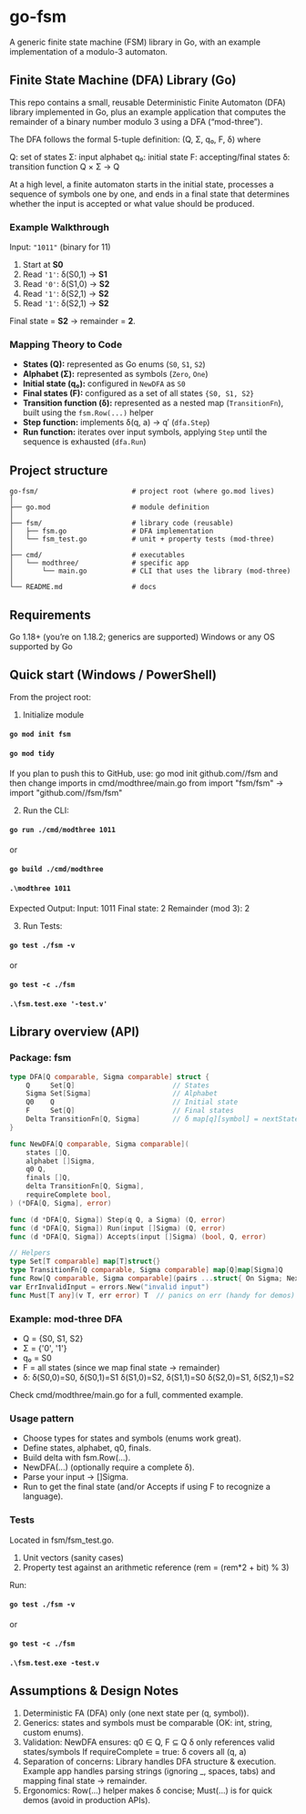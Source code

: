 
# go-fsm
A generic finite state machine (FSM) library in Go, with an example implementation of a modulo-3 automaton.

## Finite State Machine (DFA) Library (Go)

This repo contains a small, reusable Deterministic Finite Automaton (DFA) library implemented in Go, plus an example application that computes the remainder of a binary number modulo 3 using a DFA (“mod-three”).

The DFA follows the formal 5-tuple definition:
(Q, Σ, q₀, F, δ) where

Q: set of states
Σ: input alphabet
q₀: initial state
F: accepting/final states
δ: transition function Q × Σ → Q

At a high level, a finite automaton starts in the initial state, processes a sequence of symbols one by one, and ends in a final state that determines whether the input is accepted or what value should be produced.

### Example Walkthrough

Input: `"1011"` (binary for 11)

1. Start at **S0**
2. Read `'1'`: δ(S0,1) → **S1**
3. Read `'0'`: δ(S1,0) → **S2**
4. Read `'1'`: δ(S2,1) → **S2**
5. Read `'1'`: δ(S2,1) → **S2**

Final state = **S2** → remainder = **2**.

### Mapping Theory to Code

* **States (Q):** represented as Go enums (`S0`, `S1`, `S2`)
* **Alphabet (Σ):** represented as symbols (`Zero`, `One`)
* **Initial state (q₀):** configured in `NewDFA` as `S0`
* **Final states (F):** configured as a set of all states `{S0, S1, S2}`
* **Transition function (δ):** represented as a nested map (`TransitionFn`), built using the `fsm.Row(...)` helper
* **Step function:** implements δ(q, a) → q′ (`dfa.Step`)
* **Run function:** iterates over input symbols, applying `Step` until the sequence is exhausted (`dfa.Run`)


## Project structure

```
go-fsm/                       # project root (where go.mod lives)
│
├── go.mod                    # module definition
│
├── fsm/                      # library code (reusable)
│   ├── fsm.go                # DFA implementation
│   └── fsm_test.go           # unit + property tests (mod-three)
│
├── cmd/                      # executables 
│   └── modthree/             # specific app
│       └── main.go           # CLI that uses the library (mod-three)
│
└── README.md                 # docs
```

## Requirements

Go 1.18+ (you’re on 1.18.2; generics are supported)
Windows or any OS supported by Go


## Quick start (Windows / PowerShell)

From the project root:

1. Initialize module
#### `go mod init fsm`
#### `go mod tidy`

If you plan to push this to GitHub, use:
go mod init github.com/<yourname>/fsm
and then change imports in cmd/modthree/main.go from
import "fsm/fsm" → import "github.com/<yourname>/fsm/fsm"


2. Run the CLI:
#### `go run ./cmd/modthree 1011`
or
#### `go build ./cmd/modthree`
#### `.\modthree 1011`

Expected Output:
Input: 1011
Final state: 2
Remainder (mod 3): 2

3. Run Tests:
#### `go test ./fsm -v`
or
#### `go test -c ./fsm`
#### `.\fsm.test.exe '-test.v'`



## Library overview (API)

### Package: fsm

```go
type DFA[Q comparable, Sigma comparable] struct {
    Q     Set[Q]                        // States
    Sigma Set[Sigma]                    // Alphabet
    Q0    Q                             // Initial state
    F     Set[Q]                        // Final states
    Delta TransitionFn[Q, Sigma]        // δ map[q][symbol] = nextState
}

func NewDFA[Q comparable, Sigma comparable](
    states []Q,
    alphabet []Sigma,
    q0 Q,
    finals []Q,
    delta TransitionFn[Q, Sigma],
    requireComplete bool,
) (*DFA[Q, Sigma], error)

func (d *DFA[Q, Sigma]) Step(q Q, a Sigma) (Q, error)
func (d *DFA[Q, Sigma]) Run(input []Sigma) (Q, error)
func (d *DFA[Q, Sigma]) Accepts(input []Sigma) (bool, Q, error)

// Helpers
type Set[T comparable] map[T]struct{}
type TransitionFn[Q comparable, Sigma comparable] map[Q]map[Sigma]Q
func Row[Q comparable, Sigma comparable](pairs ...struct{ On Sigma; Next Q }) map[Sigma]Q
var ErrInvalidInput = errors.New("invalid input")
func Must[T any](v T, err error) T  // panics on err (handy for demos)
```

### Example: mod-three DFA

* Q = {S0, S1, S2}
* Σ = {'0', '1'}
* q₀ = S0
* F = all states (since we map final state → remainder)
* δ:
  δ(S0,0)=S0, δ(S0,1)=S1
  δ(S1,0)=S2, δ(S1,1)=S0
  δ(S2,0)=S1, δ(S2,1)=S2

Check cmd/modthree/main.go for a full, commented example.

### Usage pattern

* Choose types for states and symbols (enums work great).
* Define states, alphabet, q0, finals.
* Build delta with fsm.Row(...).
* NewDFA(...) (optionally require a complete δ).
* Parse your input → []Sigma.
* Run to get the final state (and/or Accepts if using F to recognize a language).


### Tests

Located in fsm/fsm_test.go.
1. Unit vectors (sanity cases)
2. Property test against an arithmetic reference (rem = (rem*2 + bit) % 3)

Run:
#### `go test ./fsm -v`
or
#### `go test -c ./fsm`
#### `.\fsm.test.exe -test.v`


## Assumptions & Design Notes

1. Deterministic FA (DFA) only (one next state per (q, symbol)).
2. Generics: states and symbols must be comparable (OK: int, string, custom enums).
3. Validation: NewDFA ensures:
    q0 ∈ Q, F ⊆ Q
    δ only references valid states/symbols
    If requireComplete = true: δ covers all (q, a)
4. Separation of concerns:
    Library handles DFA structure & execution.
    Example app handles parsing strings (ignoring _, spaces, tabs) and mapping final state → remainder.
5. Ergonomics: Row(...) helper makes δ concise; Must(...) is for quick demos (avoid in production APIs).

